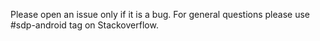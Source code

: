 Please open an issue only if it is a bug. For general questions please use #sdp-android tag on Stackoverflow.